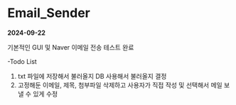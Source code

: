 # Email_Sender

**2024-09-22**

기본적인 GUI 및 Naver 이메일 전송 테스트 완료


-Todo List
1. txt 파일에 저장해서 불러올지 DB 사용해서 불러올지 결정
2. 고정해둔 이메일, 제목, 첨부파일 삭제하고 사용자가 직접 작성 및 선택해서 메일 보낼 수 있게 수정
